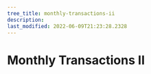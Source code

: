 ```yaml
---
tree_title: monthly-transactions-ii
description: 
last_modified: 2022-06-09T21:23:28.2328
---
```


# Monthly Transactions II
